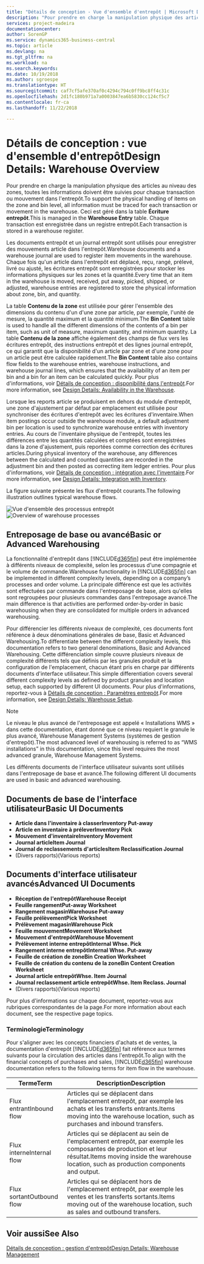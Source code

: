 ```yaml
---
title: "Détails de conception - Vue d'ensemble d'entrepôt | Microsoft Docs"
description: "Pour prendre en charge la manipulation physique des articles au niveau des zones, toutes les informations doivent être suivies pour chaque transaction ou mouvement dans l'entrepôt. Ceci est géré dans la table **Écriture entrepôt**. Chaque transaction est enregistrée dans un registre entrepôt."
services: project-madeira
documentationcenter: 
author: SorenGP
ms.service: dynamics365-business-central
ms.topic: article
ms.devlang: na
ms.tgt_pltfrm: na
ms.workload: na
ms.search.keywords: 
ms.date: 10/19/2018
ms.author: sgroespe
ms.translationtype: HT
ms.sourcegitcommit: caf7cf5afe370af0c4294c794c0ff9bc8ff4c31c
ms.openlocfilehash: 2d1fc180b971a7a0003847ea6b5830cc124cf5c7
ms.contentlocale: fr-ca
ms.lasthandoff: 11/22/2018

---
```

# <a name="design-details-warehouse-overview"></a><span data-ttu-id="eb446-105">Détails de conception : vue d'ensemble d'entrepôt</span><span class="sxs-lookup"><span data-stu-id="eb446-105">Design Details: Warehouse Overview</span></span>
<span data-ttu-id="eb446-106">Pour prendre en charge la manipulation physique des articles au niveau des zones, toutes les informations doivent être suivies pour chaque transaction ou mouvement dans l'entrepôt.</span><span class="sxs-lookup"><span data-stu-id="eb446-106">To support the physical handling of items on the zone and bin level, all information must be traced for each transaction or movement in the warehouse.</span></span> <span data-ttu-id="eb446-107">Ceci est géré dans la table **Écriture entrepôt**.</span><span class="sxs-lookup"><span data-stu-id="eb446-107">This is managed in the **Warehouse Entry** table.</span></span> <span data-ttu-id="eb446-108">Chaque transaction est enregistrée dans un registre entrepôt.</span><span class="sxs-lookup"><span data-stu-id="eb446-108">Each transaction is stored in a warehouse register.</span></span>  

<span data-ttu-id="eb446-109">Les documents entrepôt et un journal entrepôt sont utilisés pour enregistrer des mouvements article dans l'entrepôt.</span><span class="sxs-lookup"><span data-stu-id="eb446-109">Warehouse documents and a warehouse journal are used to register item movements in the warehouse.</span></span> <span data-ttu-id="eb446-110">Chaque fois qu'un article dans l'entrepôt est déplacé, reçu, rangé, prélevé, livré ou ajusté, les écritures entrepôt sont enregistrées pour stocker les informations physiques sur les zones et la quantité.</span><span class="sxs-lookup"><span data-stu-id="eb446-110">Every time that an item in the warehouse is moved, received, put away, picked, shipped, or adjusted, warehouse entries are registered to store the physical information about zone, bin, and quantity.</span></span>

<span data-ttu-id="eb446-111">La table **Contenu de la zone** est utilisée pour gérer l'ensemble des dimensions du contenu d'un d'une zone par article, par exemple, l'unité de mesure, la quantité maximum et la quantité minimum.</span><span class="sxs-lookup"><span data-stu-id="eb446-111">The **Bin Content** table is used to handle all the different dimensions of the contents of a bin per item, such as unit of measure, maximum quantity, and minimum quantity.</span></span> <span data-ttu-id="eb446-112">La table **Contenu de la zone** affiche également des champs de flux vers les écritures entrepôt, des instructions entrepôt et des lignes journal entrepôt, ce qui garantit que la disponibilité d'un article par zone et d'une zone pour un article peut être calculée rapidement.</span><span class="sxs-lookup"><span data-stu-id="eb446-112">The **Bin Content** table also contains flow fields to the warehouse entries, warehouse instructions, and warehouse journal lines, which ensures that the availability of an item per bin and a bin for an item can be calculated quickly.</span></span> <span data-ttu-id="eb446-113">Pour plus d'informations, voir [Détails de conception : disponibilité dans l'entrepôt](design-details-availability-in-the-warehouse.md).</span><span class="sxs-lookup"><span data-stu-id="eb446-113">For more information, see [Design Details: Availability in the Warehouse](design-details-availability-in-the-warehouse.md).</span></span>  

<span data-ttu-id="eb446-114">Lorsque les reports article se produisent en dehors du module d'entrepôt, une zone d'ajustement par défaut par emplacement est utilisée pour synchroniser des écritures d'entrepôt avec les écritures d'inventaire.</span><span class="sxs-lookup"><span data-stu-id="eb446-114">When item postings occur outside the warehouse module, a default adjustment bin per location is used to synchronize warehouse entries with inventory entries.</span></span> <span data-ttu-id="eb446-115">Au cours de l'inventaire physique de l'entrepôt, toutes les différences entre les quantités calculées et comptées sont enregistrées dans la zone d'ajustement, puis reportées comme correction des écritures articles.</span><span class="sxs-lookup"><span data-stu-id="eb446-115">During physical inventory of the warehouse, any differences between the calculated and counted quantities are recorded in the adjustment bin and then posted as correcting item ledger entries.</span></span> <span data-ttu-id="eb446-116">Pour plus d'informations, voir [Détails de conception : intégration avec l'inventaire](design-details-integration-with-inventory.md).</span><span class="sxs-lookup"><span data-stu-id="eb446-116">For more information, see [Design Details: Integration with Inventory](design-details-integration-with-inventory.md).</span></span>  

<span data-ttu-id="eb446-117">La figure suivante présente les flux d'entrepôt courants.</span><span class="sxs-lookup"><span data-stu-id="eb446-117">The following illustration outlines typical warehouse flows.</span></span>  

<span data-ttu-id="eb446-118">![Vue d'ensemble des processus entrepôt](media/design_details_warehouse_management_overview.png "Vue d'ensemble des processus entrepôt")</span><span class="sxs-lookup"><span data-stu-id="eb446-118">![Overview of warehouse processes](media/design_details_warehouse_management_overview.png "Overview of warehouse processes")</span></span>  

## <a name="basic-or-advanced-warehousing"></a><span data-ttu-id="eb446-119">Entreposage de base ou avancé</span><span class="sxs-lookup"><span data-stu-id="eb446-119">Basic or Advanced Warehousing</span></span>  
<span data-ttu-id="eb446-120">La fonctionnalité d'entrepôt dans [!INCLUDE[d365fin](includes/d365fin_md.md)] peut être implémentée à différents niveaux de complexité, selon les processus d'une compagnie et le volume de commande.</span><span class="sxs-lookup"><span data-stu-id="eb446-120">Warehouse functionality in [!INCLUDE[d365fin](includes/d365fin_md.md)] can be implemented in different complexity levels, depending on a company’s processes and order volume.</span></span> <span data-ttu-id="eb446-121">La principale différence est que les activités sont effectuées par commande dans l'entreposage de base, alors qu'elles sont regroupées pour plusieurs commandes dans l'entreposage avancé.</span><span class="sxs-lookup"><span data-stu-id="eb446-121">The main difference is that activities are performed order-by-order in basic warehousing when they are consolidated for multiple orders in advanced warehousing.</span></span>  

 <span data-ttu-id="eb446-122">Pour différencier les différents niveaux de complexité, ces documents font référence à deux dénominations générales de base, Basic et Advanced Warehousing.</span><span class="sxs-lookup"><span data-stu-id="eb446-122">To differentiate between the different complexity levels, this documentation refers to two general denominations, Basic and Advanced Warehousing.</span></span> <span data-ttu-id="eb446-123">Cette différenciation simple couvre plusieurs niveaux de complexité différents tels que définis par les granules produit et la configuration de l'emplacement, chacun étant pris en charge par différents documents d'interface utilisateur.</span><span class="sxs-lookup"><span data-stu-id="eb446-123">This simple differentiation covers several different complexity levels as defined by product granules and location setup, each supported by different UI documents.</span></span> <span data-ttu-id="eb446-124">Pour plus d'informations, reportez\-vous à [Détails de conception : Paramètres entrepôt](design-details-warehouse-setup.md).</span><span class="sxs-lookup"><span data-stu-id="eb446-124">For more information, see [Design Details: Warehouse Setup](design-details-warehouse-setup.md).</span></span>  

> [!NOTE]  
>  <span data-ttu-id="eb446-125">Le niveau le plus avancé de l'entreposage est appelé « Installations WMS » dans cette documentation, étant donné que ce niveau requiert le granule le plus avancé, Warehouse Management Systems (systèmes de gestion d'entrepôt).</span><span class="sxs-lookup"><span data-stu-id="eb446-125">The most advanced level of warehousing is referred to as “WMS installations” in this documentation, since this level requires the most advanced granule, Warehouse Management Systems.</span></span>  

 <span data-ttu-id="eb446-126">Les différents documents de l'interface utilisateur suivants sont utilisés dans l'entreposage de base et avancé.</span><span class="sxs-lookup"><span data-stu-id="eb446-126">The following different UI documents are used in basic and advanced warehousing.</span></span>  

## <a name="basic-ui-documents"></a><span data-ttu-id="eb446-127">Documents de base de l'interface utilisateur</span><span class="sxs-lookup"><span data-stu-id="eb446-127">Basic UI Documents</span></span>  

-   <span data-ttu-id="eb446-128">**Article dans l'inventaire à classer**</span><span class="sxs-lookup"><span data-stu-id="eb446-128">**Inventory Put-away**</span></span>  
-   <span data-ttu-id="eb446-129">**Article en inventaire à prélever**</span><span class="sxs-lookup"><span data-stu-id="eb446-129">**Inventory Pick**</span></span>  
-   <span data-ttu-id="eb446-130">**Mouvement d'inventaire**</span><span class="sxs-lookup"><span data-stu-id="eb446-130">**Inventory Movement**</span></span>  
-   <span data-ttu-id="eb446-131">**Journal article**</span><span class="sxs-lookup"><span data-stu-id="eb446-131">**Item Journal**</span></span>  
-   <span data-ttu-id="eb446-132">**Journal de reclassements d'articles**</span><span class="sxs-lookup"><span data-stu-id="eb446-132">**Item Reclassification Journal**</span></span>  
-   <span data-ttu-id="eb446-133">(Divers rapports)</span><span class="sxs-lookup"><span data-stu-id="eb446-133">(Various reports)</span></span>  

## <a name="advanced-ui-documents"></a><span data-ttu-id="eb446-134">Documents d'interface utilisateur avancés</span><span class="sxs-lookup"><span data-stu-id="eb446-134">Advanced UI Documents</span></span>  

-   <span data-ttu-id="eb446-135">**Réception de l'entrepôt**</span><span class="sxs-lookup"><span data-stu-id="eb446-135">**Warehouse Receipt**</span></span>  
-   <span data-ttu-id="eb446-136">**Feuille rangement**</span><span class="sxs-lookup"><span data-stu-id="eb446-136">**Put-away Worksheet**</span></span>  
-   <span data-ttu-id="eb446-137">**Rangement magasin**</span><span class="sxs-lookup"><span data-stu-id="eb446-137">**Warehouse Put-away**</span></span>  
-   <span data-ttu-id="eb446-138">**Feuille prélèvement**</span><span class="sxs-lookup"><span data-stu-id="eb446-138">**Pick Worksheet**</span></span>  
-   <span data-ttu-id="eb446-139">**Prélèvement magasin**</span><span class="sxs-lookup"><span data-stu-id="eb446-139">**Warehouse Pick**</span></span>  
-   <span data-ttu-id="eb446-140">**Feuille mouvement**</span><span class="sxs-lookup"><span data-stu-id="eb446-140">**Movement Worksheet**</span></span>  
-   <span data-ttu-id="eb446-141">**Mouvement d'entrepôt**</span><span class="sxs-lookup"><span data-stu-id="eb446-141">**Warehouse Movement**</span></span>  
-   <span data-ttu-id="eb446-142">**Prélèvement interne entrepôt**</span><span class="sxs-lookup"><span data-stu-id="eb446-142">**Internal Whse. Pick**</span></span>  
-   <span data-ttu-id="eb446-143">**Rangement interne entrepôt**</span><span class="sxs-lookup"><span data-stu-id="eb446-143">**Internal Whse. Put-away**</span></span>  
-   <span data-ttu-id="eb446-144">**Feuille de création de zone**</span><span class="sxs-lookup"><span data-stu-id="eb446-144">**Bin Creation Worksheet**</span></span>  
-   <span data-ttu-id="eb446-145">**Feuille de création du contenu de la zone**</span><span class="sxs-lookup"><span data-stu-id="eb446-145">**Bin Content Creation Worksheet**</span></span>  
-   <span data-ttu-id="eb446-146">**Journal article entrepôt**</span><span class="sxs-lookup"><span data-stu-id="eb446-146">**Whse. Item Journal**</span></span>  
-   <span data-ttu-id="eb446-147">**Journal reclassement article entrepôt**</span><span class="sxs-lookup"><span data-stu-id="eb446-147">**Whse. Item Reclass. Journal**</span></span>  
-   <span data-ttu-id="eb446-148">(Divers rapports)</span><span class="sxs-lookup"><span data-stu-id="eb446-148">(Various reports)</span></span>  

<span data-ttu-id="eb446-149">Pour plus d'informations sur chaque document, reportez-vous aux rubriques correspondantes de la page.</span><span class="sxs-lookup"><span data-stu-id="eb446-149">For more information about each document, see the respective page topics.</span></span>  

### <a name="terminology"></a><span data-ttu-id="eb446-150">Terminologie</span><span class="sxs-lookup"><span data-stu-id="eb446-150">Terminology</span></span>  
<span data-ttu-id="eb446-151">Pour s'aligner avec les concepts financiers d'achats et de ventes, la documentation d'entrepôt [!INCLUDE[d365fin](includes/d365fin_md.md)] fait référence aux termes suivants pour la circulation des articles dans l'entrepôt.</span><span class="sxs-lookup"><span data-stu-id="eb446-151">To align with the financial concepts of purchases and sales, [!INCLUDE[d365fin](includes/d365fin_md.md)] warehouse documentation refers to the following terms for item flow in the warehouse.</span></span>  

|<span data-ttu-id="eb446-152">Terme</span><span class="sxs-lookup"><span data-stu-id="eb446-152">Term</span></span>|<span data-ttu-id="eb446-153">Description</span><span class="sxs-lookup"><span data-stu-id="eb446-153">Description</span></span>|  
|----------|---------------------------------------|  
|<span data-ttu-id="eb446-154">Flux entrant</span><span class="sxs-lookup"><span data-stu-id="eb446-154">Inbound flow</span></span>|<span data-ttu-id="eb446-155">Articles qui se déplacent dans l'emplacement entrepôt, par exemple les achats et les transferts entrants.</span><span class="sxs-lookup"><span data-stu-id="eb446-155">Items moving into the warehouse location, such as purchases and inbound transfers.</span></span>|  
|<span data-ttu-id="eb446-156">Flux interne</span><span class="sxs-lookup"><span data-stu-id="eb446-156">Internal flow</span></span>|<span data-ttu-id="eb446-157">Articles qui se déplacent au sein de l'emplacement entrepôt, par exemple les composantes de production et leur résultat.</span><span class="sxs-lookup"><span data-stu-id="eb446-157">Items moving inside the warehouse location, such as production components and output.</span></span>|  
|<span data-ttu-id="eb446-158">Flux sortant</span><span class="sxs-lookup"><span data-stu-id="eb446-158">Outbound flow</span></span>|<span data-ttu-id="eb446-159">Articles qui se déplacent hors de l'emplacement entrepôt, par exemple les ventes et les transferts sortants.</span><span class="sxs-lookup"><span data-stu-id="eb446-159">Items moving out of the warehouse location, such as sales and outbound transfers.</span></span>|  

## <a name="see-also"></a><span data-ttu-id="eb446-160">Voir aussi</span><span class="sxs-lookup"><span data-stu-id="eb446-160">See Also</span></span>  
 [<span data-ttu-id="eb446-161">Détails de conception : gestion d'entrepôt</span><span class="sxs-lookup"><span data-stu-id="eb446-161">Design Details: Warehouse Management</span></span>](design-details-warehouse-management.md)

